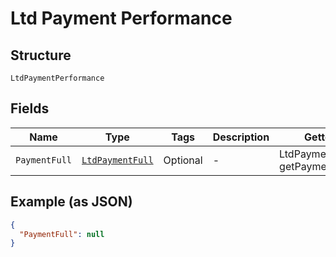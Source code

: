 
# Ltd Payment Performance

## Structure

`LtdPaymentPerformance`

## Fields

| Name | Type | Tags | Description | Getter | Setter |
|  --- | --- | --- | --- | --- | --- |
| `PaymentFull` | [`LtdPaymentFull`](../../doc/models/ltd-payment-full.md) | Optional | - | LtdPaymentFull getPaymentFull() | setPaymentFull(LtdPaymentFull paymentFull) |

## Example (as JSON)

```json
{
  "PaymentFull": null
}
```

